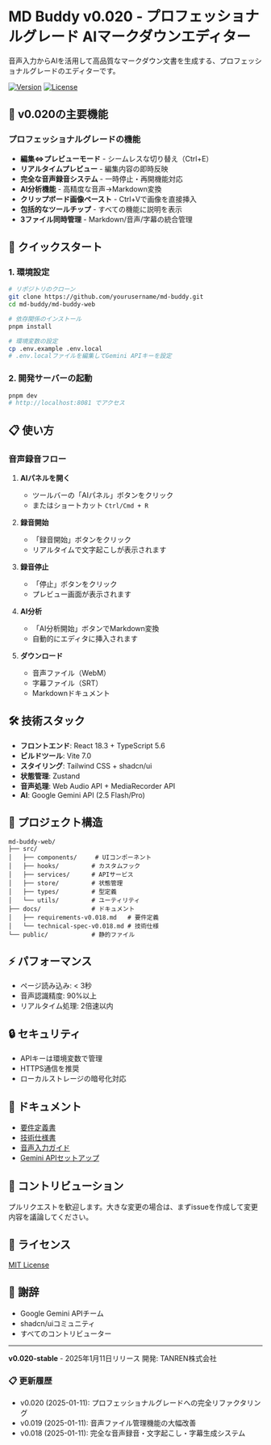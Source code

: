 # MD Buddy v0.020 - プロフェッショナルグレード AIマークダウンエディター

音声入力からAIを活用して高品質なマークダウン文書を生成する、プロフェッショナルグレードのエディターです。

[![Version](https://img.shields.io/badge/version-0.020--stable-blue.svg)](https://github.com/yourusername/md-buddy)
[![License](https://img.shields.io/badge/license-MIT-green.svg)](LICENSE)

## 🎯 v0.020の主要機能

### プロフェッショナルグレードの機能
- **編集⇔プレビューモード** - シームレスな切り替え（Ctrl+E）
- **リアルタイムプレビュー** - 編集内容の即時反映
- **完全な音声録音システム** - 一時停止・再開機能対応
- **AI分析機能** - 高精度な音声→Markdown変換
- **クリップボード画像ペースト** - Ctrl+Vで画像を直接挿入
- **包括的なツールチップ** - すべての機能に説明を表示
- **3ファイル同時管理** - Markdown/音声/字幕の統合管理

## 🚀 クイックスタート

### 1. 環境設定

```bash
# リポジトリのクローン
git clone https://github.com/yourusername/md-buddy.git
cd md-buddy/md-buddy-web

# 依存関係のインストール
pnpm install

# 環境変数の設定
cp .env.example .env.local
# .env.localファイルを編集してGemini APIキーを設定
```

### 2. 開発サーバーの起動

```bash
pnpm dev
# http://localhost:8081 でアクセス
```

## 📋 使い方

### 音声録音フロー

1. **AIパネルを開く**
   - ツールバーの「AIパネル」ボタンをクリック
   - またはショートカット `Ctrl/Cmd + R`

2. **録音開始**
   - 「録音開始」ボタンをクリック
   - リアルタイムで文字起こしが表示されます

3. **録音停止**
   - 「停止」ボタンをクリック
   - プレビュー画面が表示されます

4. **AI分析**
   - 「AI分析開始」ボタンでMarkdown変換
   - 自動的にエディタに挿入されます

5. **ダウンロード**
   - 音声ファイル（WebM）
   - 字幕ファイル（SRT）
   - Markdownドキュメント

## 🛠️ 技術スタック

- **フロントエンド**: React 18.3 + TypeScript 5.6
- **ビルドツール**: Vite 7.0
- **スタイリング**: Tailwind CSS + shadcn/ui
- **状態管理**: Zustand
- **音声処理**: Web Audio API + MediaRecorder API
- **AI**: Google Gemini API (2.5 Flash/Pro)

## 📁 プロジェクト構造

```
md-buddy-web/
├── src/
│   ├── components/     # UIコンポーネント
│   ├── hooks/         # カスタムフック
│   ├── services/      # APIサービス
│   ├── store/         # 状態管理
│   ├── types/         # 型定義
│   └── utils/         # ユーティリティ
├── docs/              # ドキュメント
│   ├── requirements-v0.018.md   # 要件定義
│   └── technical-spec-v0.018.md # 技術仕様
└── public/            # 静的ファイル
```

## ⚡ パフォーマンス

- ページ読み込み: < 3秒
- 音声認識精度: 90%以上
- リアルタイム処理: 2倍速以内

## 🔒 セキュリティ

- APIキーは環境変数で管理
- HTTPS通信を推奨
- ローカルストレージの暗号化対応

## 📝 ドキュメント

- [要件定義書](docs/requirements-v0.018.md)
- [技術仕様書](docs/technical-spec-v0.018.md)
- [音声入力ガイド](docs/voice-input-guide.md)
- [Gemini APIセットアップ](docs/gemini-setup.md)

## 🤝 コントリビューション

プルリクエストを歓迎します。大きな変更の場合は、まずissueを作成して変更内容を議論してください。

## 📄 ライセンス

[MIT License](LICENSE)

## 🙏 謝辞

- Google Gemini APIチーム
- shadcn/uiコミュニティ
- すべてのコントリビューター

---

**v0.020-stable** - 2025年1月11日リリース
開発: TANREN株式会社

### 📋 更新履歴
- v0.020 (2025-01-11): プロフェッショナルグレードへの完全リファクタリング
- v0.019 (2025-01-11): 音声ファイル管理機能の大幅改善
- v0.018 (2025-01-11): 完全な音声録音・文字起こし・字幕生成システム
